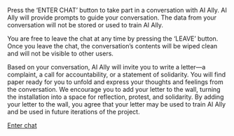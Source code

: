 Press the ‘ENTER CHAT’ button to take part in a conversation with AI Ally. AI Ally will provide prompts to guide your conversation. The data from your conversation will not be stored or used to train AI Ally.

You are free to leave the chat at any time by pressing the ‘LEAVE’ button. Once you leave the
chat, the conversation’s contents will be wiped clean and will not be visible to other users.

Based on your conversation, AI Ally will invite you to write a letter—a complaint, a call for
accountability, or a statement of solidarity. You will find paper ready for you to unfold and
express your thoughts and feelings from the conversation. We encourage you to add your letter to
the wall, turning the installation into a space for reflection, protest, and solidarity. By adding
your letter to the wall, you agree that your letter may be used to train AI Ally and be used in
future iterations of the project.

<a href="chat">Enter chat</a>
